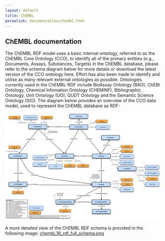 ```yaml
---
layout: default
title: ChEMBL
permalink: documentation/chembl.html
---
```

## ChEMBL documentation

The ChEMBL RDF model uses a basic internal ontology, referred to as the ChEMBL Core Ontology (CCO), to identify all of the primary entities (e.g., Documents, Assays, Substances, Targets) in the ChEMBL database, please refer to the schema diagram below for more details or download the latest version of the CCO ontology here. Effort has also been made to identify and utilise as many relevant external ontologies as possible. Ontologies currently used in the ChEMBL-RDF include BioAssay Ontology (BAO), ChEBI Ontology, Chemical Infomation Ontology (CHEMINF), Bibliographic Ontology, Unit Ontology (UO), QUDT Ontology and the Semantic Science Ontology (SIO). The diagram below provides an overview of the CCO data model, used to represent the ChEMBL database as RDF:

![simplified_chembl](https://github.com/EBISPOT/RDF-platform/blob/gh-pages/static/chembl/chembl_18_rdf_summary.png?raw=true)


A more detailed view of the ChEMBL RDF schema is provided in the following image: [chembl_18_rdf_full_schema.png](https://github.com/EBISPOT/RDF-platform/blob/gh-pages/static/chembl/chembl_18_rdf_full_schema.png?raw=true)
